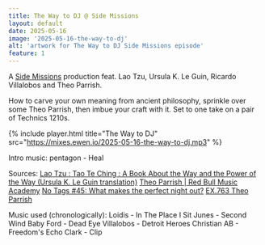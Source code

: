 ```yaml
---
title: The Way to DJ @ Side Missions
layout: default
date: 2025-05-16
image: '2025-05-16-the-way-to-dj'
alt: 'artwork for The Way to DJ Side Missions episode'
feature: 1
---
```


A [Side Missions](https://sidemissions.substack.com/) production feat. Lao Tzu, Ursula K. Le Guin, Ricardo Villalobos and Theo Parrish.

How to carve your own meaning from ancient philosophy, sprinkle over some Theo Parrish, then imbue your craft with it. Set to one take on a pair of Technics 1210s.

{% include player.html title="The Way to DJ" src="https://mixes.ewen.io/2025-05-16-the-way-to-dj.mp3" %}

Intro music: pentagon - Heal

Sources:
[Lao Tzu : Tao Te Ching : A Book About the Way and the Power of the Way (Ursula K. Le Guin translation)](https://archive.org/details/le-guin)
[Theo Parrish | Red Bull Music Academy](https://www.redbullmusicacademy.com/lectures/theo-parrish-3-cheers-for-the-d)
[No Tags #45: What makes the perfect night out?](https://notagspodcast.substack.com/p/45-what-makes-the-perfect-night-out)
[EX.763 Theo Parrish](https://ra.co/exchange/802)

Music used (chronologically):
Loidis - In The Place I Sit
Junes - Second Wind
Baby Ford - Dead Eye
Villalobos - Detroit Heroes
Christian AB - Freedom's Echo
Clark - Clip
